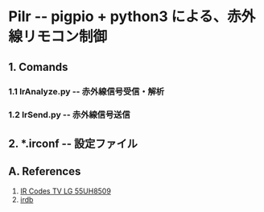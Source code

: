 # PiIr -- pigpio + python3 による、赤外線リモコン制御

## 1. Comands

### 1.1 IrAnalyze.py -- 赤外線信号受信・解析


### 1.2 IrSend.py -- 赤外線信号送信

## 2. *.irconf -- 設定ファイル

## A. References

1. [IR Codes TV LG 55UH8509](https://github.com/arendst/Sonoff-Tasmota/wiki/IR-Codes-for-TV-LG-55UH8509)
2. [irdb](http://irdb.tk/)
